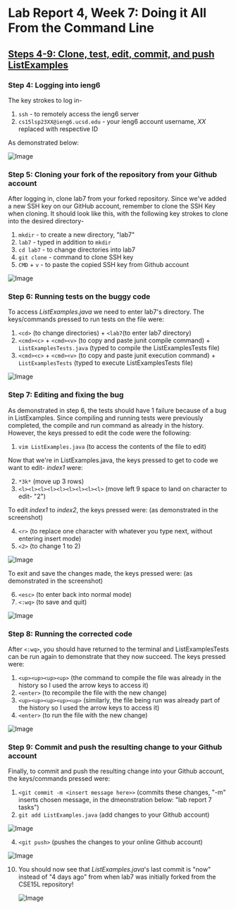 # Lab Report 4, Week 7: Doing it All From the Command Line

## <ins> Steps 4-9: Clone, test, edit, commit, and push ListExamples </ins>
 
### Step 4: Logging into  ieng6
The key strokes to log in-
1. `ssh` - to remotely access the ieng6 server
2. `cs15lsp23XX@ieng6.ucsd.edu` - your ieng6 account username, *XX* replaced with respective ID

As demonstrated below:

![Image](ieng6LogIn.png)

### Step 5: Cloning your fork of the repository from your Github account

After logging in, clone lab7 from your forked repository. Since we've added a new SSH key on our GitHub account, remember to clone the SSH Key when cloning. It should look like this, with the following key strokes to clone into the desired directory-

1. `mkdir` - to create a new directory, "lab7"
2. `lab7` - typed in addition to `mkdir`
3. `cd lab7` - to change directories into lab7
4. `git clone` - command to clone SSH key
5. `CMD` + `v` - to paste the copied SSH key from Github account

![Image](gitClone.png)


### Step 6: Running tests on the buggy code

To access *ListExamples.java* we need to enter lab7's directory. The keys/commands pressed to run tests on the file were:
  1. `<cd>` (to change directories) + `<lab7`(to enter lab7 directory)
  2. `<cmd><c>` + `<cmd><v>` (to copy and paste junit compile command) + `ListExamplesTests.java` (typed to compile the ListExamplesTests file)
  3. `<cmd><c>` + `<cmd><v>` (to copy and paste junit execution command) + `ListExamplesTests` (typed to execute ListExamplesTests file)
 
![Image](failedTest.png)

### Step 7: Editing and fixing the bug

As demonstrated in step 6, the tests should have 1 failure because of a bug in ListExamples. Since compiling and running tests were previously completed, the compile and run command as already in the history. However, the keys pressed to edit the code were the following: 
  1. `vim ListExamples.java` (to access the contents of the file to edit)
 
 Now that we're in ListExamples.java, the keys pressed to get to code we want to edit- *index1* were:
 
  2. `*3k*` (move up 3 rows)
  3. `<l><l><l><l><l><l><l><l><l>` (move left 9 space to land on character to edit- "2")
  
To edit *index1* to *index2*, the keys pressed were: (as demonstrated in the screenshot)

  4. `<r>` (to replace one character with whatever you type next, without entering insert mode)
  5. `<2>` (to change 1 to 2)
  
 ![Image](editCommand.png)

To exit and save the changes made, the keys pressed were: (as demonstrated in the screenshot)

  6. `<esc>` (to enter back into normal mode)
  7. `<:wq>` (to save and quit) 
  
  ![Image](SaveNQuit.png)
  
### Step 8: Running the corrected code
After `<:wq>`, you should have returned to the terminal and ListExamplesTests can be run again to demonstrate that they now succeed. The keys pressed were:
  1. `<up><up><up><up>` (the command to compile the file was already in the history so I used the arrow keys to access it)
  2. `<enter>` (to recompile the file with the new change)
  3. `<up><up><up><up><up>` (similarly, the file being run was already part of the history so I used the arrow keys to access it)
  4. `<enter>` (to run the file with the new change)
  
  ![Image](passedTest.png)
  
### Step 9: Commit and push the resulting change to your Github account

Finally, to commit and push the resulting change into your Github account, the keys/commands pressed were:
  1. `<git commit -m <insert message here>>` (commits these changes, "-m" inserts chosen message, in the dmeonstration below: "lab report 7 tasks")
  2. `git add ListExamples.java` (add changes to your Github account)

  ![Image](gitAdd.png)
  
  
  4. `<git push>` (pushes the changes to your online Github account)
   
   ![Image](gitPush.png)
  
  
10. You should now see that *ListExamples.java*'s last commit is "now" instead of "4 days ago" from when lab7 was initially forked from the CSE15L repository! 

    ![Image](changeConfirmation.png)
  
 
